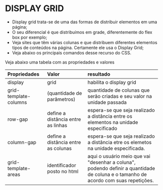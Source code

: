 # DISPLAY GRID 

* Display grid trata-se de uma das formas de distribuir elementos em uma página;
* O seu diferencial é que distribuímos em grade, diferentemente do flex box por exemplo;
* Veja sites que têm várias colunas e que distribuem diferentes elementos tipos de conteúdos na página. Certamente ele usa o Display Grid;
* Veja abaixo os principais comandos desse recurso do CSS.

<p>Veja abaixo uma tabela com as propriedades e valores</p>

| Propriedades | Valor | resultado |
| :--------- | :------ | :-------
display | grid | habilita o display grid
grid-template-columns | (quantidade de parâmetros) | quantidade de colunas que serão criadas e seu valor na unidade passada 
row-gap | define a distância entre as linhas | espera-se que seja realizado a distância entre os elementos na unidade especificado
column-gap | define a distância entre as colunas | espera-se que seja realizado a distância etre os elemetos na unidade especificada.
grid-template-areas | identificador posto no html | aqui o usuário meio que vai "desenhar a coluna", podendo definir a quantidade de coluna e o tamanho de acordo com suas repetições.

